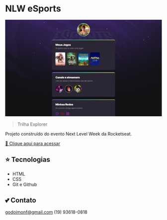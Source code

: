 # NLW eSports

![preview](./.github/preview.png)

> Trilha Explorer

Projeto construído do evento Next Level Week da Rocketseat.

[🔗 Clique aqui para acessar](https://anagodoi.github.io/nlw-esports-explorer/)

## ⭐ Tecnologias

- HTML
- CSS
- Git e Github

## 💕 Contato 

godoimonf@gmail.com
(19) 93618-0818